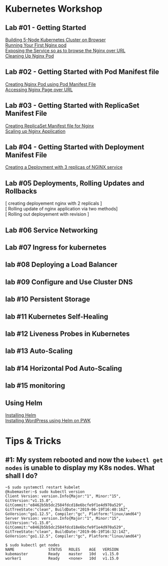 # Kubernetes Workshop

## Lab #01 - Getting Started

[Building 5-Node Kubernetes Cluster on Browser](https://github.com/nholuongut/dockerlabs/blob/master/kubernetes/beginners/getting-started-on-pwk.md)<br>
[Running Your First Nginx pod](https://github.com/nholuongut/dockerlabs/tree/master/kubernetes/beginners/workshop/lab00-running-nginx-pod#lab-00-running-nginx-pod)<br>
[Exposing the Service so as to browse the Nginx over URL ](https://github.com/nholuongut/dockerlabs/tree/master/kubernetes/beginners/workshop/lab00-running-nginx-pod#exposing-the-service-so-as-to-browse-the-nginx-over-url)<br>
[Cleaning Up Nginx Pod](https://github.com/nholuongut/dockerlabs/tree/master/kubernetes/beginners/workshop/lab00-running-nginx-pod#cleaning-up) <br>

## Lab #02 - Getting Started with Pod Manifest file

[Creating Nginx Pod using Pod Manifest File](https://github.com/nholuongut/dockerlabs/blob/master/kubernetes/beginners/workshop/lab01-creating-nginx-pod/README.md#lab-01-creating-nginx-pod-using-pod-manifest-file)<br>
[Accessing Nginx Page over URL](https://github.com/nholuongut/dockerlabs/blob/master/kubernetes/beginners/workshop/lab01-creating-nginx-pod/README.md#verify-that-the-pod-came-up-fine)<br>

## Lab #03 - Getting Started with ReplicaSet Manifest File

[Creating ReplicaSet Manifest file for Nginx](https://github.com/nholuongut/dockerlabs/blob/master/kubernetes/beginners/workshop/lab02-creating-replicaset)<br>
[Scaling up Nginx Application](https://github.com/nholuongut/dockerlabs/tree/master/kubernetes/beginners/workshop/lab03-creating-deployment-3replicas-nginx#scaling-up-nginx-app)

## Lab #04 - Getting Started with Deployment Manifest File

[Creating a Deployment with 3 replicas of NGINX service](https://github.com/nholuongut/dockerlabs/blob/master/kubernetes/beginners/workshop/lab03-creating-deployment-3replicas-nginx)<br>

## Lab #05 Deployments, Rolling Updates and Rollbacks
[ creating deployement nginx with 2 replicals ] <br> 
[ Rolling update of nginx application via two methods] <br> 
[ Rolling out deployement with revision ] <br>

## Lab #06 Service Networking
## Lab #07 Ingress for kubernetes 
## lab #08 Deploying a Load Balancer
## lab #09 Configure and Use Cluster DNS
## lab #10 Persistent Storage
## lab #11 Kubernetes Self-Healing
## lab #12 Liveness Probes in Kubernetes
## lab #13 Auto-Scaling
## lab #14 Horizontal Pod Auto-Scaling
## lab #15 monitoring 


## Using Helm

[Installing Helm](https://github.com/nholuongut/dockerlabs/blob/master/kubernetes/beginners/workshop/helm/getting-started.md)<br>
[Installing WordPress using Helm on PWK](https://github.com/nholuongut/dockerlabs/blob/master/kubernetes/beginners/workshop/helm/installing-wordpress.md)<br>

# Tips & Tricks

## #1: My system rebooted and now the ```kubectl get nodes``` is unable to display my K8s nodes. What shall I do?


```
~$ sudo systemctl restart kubelet
@kubemaster:~$ sudo kubectl version
Client Version: version.Info{Major:"1", Minor:"15", GitVersion:"v1.15.0", GitCommit:"e8462b5b5dc2584fdcd18e6bcfe9f1e4d970a529", GitTreeState:"clean", BuildDate:"2019-06-19T16:40:16Z", GoVersion:"go1.12.5", Compiler:"gc", Platform:"linux/amd64"}
Server Version: version.Info{Major:"1", Minor:"15", GitVersion:"v1.15.0", GitCommit:"e8462b5b5dc2584fdcd18e6bcfe9f1e4d970a529", GitTreeState:"clean", BuildDate:"2019-06-19T16:32:14Z", GoVersion:"go1.12.5", Compiler:"gc", Platform:"linux/amd64"}
```

```
$ sudo kubectl get nodes
NAME               STATUS   ROLES    AGE   VERSION
kubemaster         Ready    master   10d   v1.15.0
worker1            Ready    <none>   10d   v1.15.0
```
